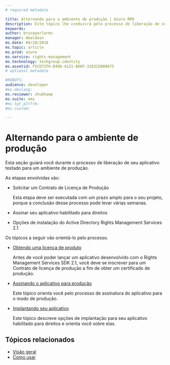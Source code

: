 ```yaml
---
# required metadata

title: Alternando para o ambiente de produção | Azure RMS
description: Este tópico lhe conduzirá pelo processo de liberação de seu aplicativo testado para um ambiente de produção.
keywords:
author: bruceperlerms
manager: mbaldwin
ms.date: 04/28/2016
ms.topic: article
ms.prod: azure
ms.service: rights-management
ms.technology: techgroup-identity
ms.assetid: F5CD72F6-D49A-4121-866F-3182CD980875
# optional metadata

#ROBOTS:
audience: developer
#ms.devlang:
ms.reviewer: shubhamp
ms.suite: ems
#ms.tgt_pltfrm:
#ms.custom:

---
```


# Alternando para o ambiente de produção

Esta seção guiará você durante o processo de liberação de seu aplicativo testado para um ambiente de produção.

As etapas envolvidas são:

-   Solicitar um Contrato de Licença de Produção

    Esta etapa deve ser executada com um prazo amplo para o seu projeto, porque a conclusão desse processo pode levar várias semanas.

-   Assinar seu aplicativo habilitado para direitos
-   Opções de instalação do Active Directory Rights Management Services 2.1

Os tópicos a seguir vão orientá-lo pelo processo.

- [Obtendo uma licença de produto](obtaining-a-production-license.md)

  Antes de você poder lançar um aplicativo desenvolvido com o Rights Management Services SDK 2.1, você deve se inscrever para um Contrato de licença de produção a fim de obter um certificado de produção.
- [Assinando o aplicativo para produção](signing-your-application-for-production.md)

  Este tópico orienta você pelo processo de assinatura do aplicativo para o modo de produção.

- [Implantando seu aplicativo](deploying-your-application.md)

  Este tópico descreve opções de implantação para seu aplicativo habilitado para direitos e orienta você sobre elas.
 

## Tópicos relacionados

* [Visão geral](ad-rms-overview.md)
* [Como usar](how-to-use-msipc.md)
 

 


<!--HONumber=Apr16_HO4-->


